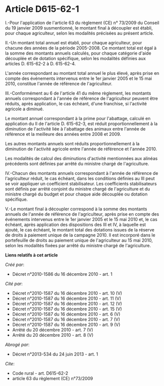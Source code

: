 # Article D615-62-1

I.-Pour l'application de l'article 63 du règlement (CE) n° 73/2009 du Conseil du 19 janvier 2009 susmentionné, le montant
final à découpler est établi, pour chaque agriculteur, selon les modalités précisées au présent article. 

II.-Un montant total annuel est établi, pour chaque agriculteur, pour chacune des années de la période 2005-2008. Ce montant
total est égal à la somme des montants annuels calculés, pour chaque catégorie d'aide découplée et de dotation spécifique,
selon les modalités définies aux articles D. 615-62-2 à D. 615-62-4. 

L'année correspondant au montant total annuel le plus élevé, après prise en compte des événements intervenus entre le 1er
janvier 2005 et le 15 mai 2010, constitue l'année de référence de l'agriculteur. 

III.-Conformément au 6 de l'article 41 du même règlement, les montants annuels correspondant à l'année de référence de
l'agriculteur peuvent être réduits, après application, le cas échéant, d'une franchise, si l'activité agricole a diminué. 

Le montant annuel correspondant à la prime pour l'abattage, calculé en application du II de l'article D. 615-62-3, est réduit
proportionnellement à la diminution de l'activité liée à l'abattage des animaux entre l'année de référence et la meilleure
des années entre 2008 et 2009. 

Les autres montants annuels sont réduits proportionnellement à la diminution de l'activité agricole entre l'année de
référence et l'année 2010. 

Les modalités de calcul des diminutions d'activité mentionnées aux alinéas précédents sont définies par arrêté du ministre
chargé de l'agriculture. 

IV.-Chacun des montants annuels correspondant à l'année de référence de l'agriculteur réduit, le cas échéant, dans les
conditions définies au III peut se voir appliquer un coefficient stabilisateur. Les coefficients stabilisateurs sont définis
par arrêté conjoint du ministre chargé de l'agriculture et du ministre chargé du budget et pour chaque aide découplée ou
dotation spécifique. 

V.-Le montant final à découpler correspond à la somme des montants annuels de l'année de référence de l'agriculteur, après
prise en compte des événements intervenus entre le 1er janvier 2005 et le 15 mai 2010 et, le cas échéant, après application
des dispositions des III et IV, à laquelle est ajouté, le cas échéant, le montant total des dotations issues de la réserve de
droits à paiement unique de la campagne 2010. Il est incorporé dans le portefeuille de droits au paiement unique de
l'agriculteur au 15 mai 2010, selon les modalités fixées par arrêté du ministre chargé de l'agriculture.

**Liens relatifs à cet article**

_Créé par_:

  - Décret n°2010-1586 du 16 décembre 2010 - art. 1

_Cité par_:

  - Décret n°2010-1587 du 16 décembre 2010 - art. 10 (V)
  - Décret n°2010-1587 du 16 décembre 2010 - art. 11 (V)
  - Décret n°2010-1587 du 16 décembre 2010 - art. 12 (V)
  - Décret n°2010-1587 du 16 décembre 2010 - art. 15 (V)
  - Décret n°2010-1587 du 16 décembre 2010 - art. 6 (V)
  - Décret n°2010-1587 du 16 décembre 2010 - art. 7 (V)
  - Décret n°2010-1587 du 16 décembre 2010 - art. 9 (V)
  - Arrêté du 20 décembre 2010 - art. 7 (V)
  - Arrêté du 20 décembre 2010 - art. 8 (V)

_Abrogé par_:

  - Décret n°2013-534 du 24 juin 2013 - art. 1

_Cite_:

  - Code rural - art. D615-62-2
  - article 63 du règlement (CE) n°73/2009
